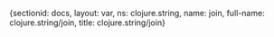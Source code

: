{sectionid: docs, layout: var, ns: clojure.string, name: join, full-name: clojure.string/join,
  title: clojure.string/join}

